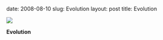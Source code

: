 date: 2008-08-10
slug: Evolution
layout: post
title: Evolution


<a href="http://dailywebb.com/wp-content/uploads/2008/02/evolution.jpg"><img src="/tumblr_files/bIxW3pnsNcgqrzqlfrawOSXp_500.jpg"/></a><br/><p><b>Evolution</b></p>

